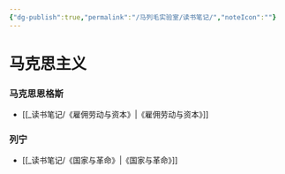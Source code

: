 ```yaml
---
{"dg-publish":true,"permalink":"/马列毛实验室/读书笔记/","noteIcon":""}
---
```


# 马克思主义
### 马克思恩格斯
- [[_读书笔记/《雇佣劳动与资本》\|《雇佣劳动与资本》]]
### 列宁
- [[_读书笔记/《国家与革命》\|《国家与革命》]]
